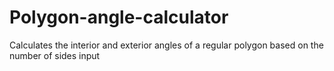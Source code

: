 # Polygon-angle-calculator
Calculates the interior and exterior angles of a regular polygon based on the number of sides input
